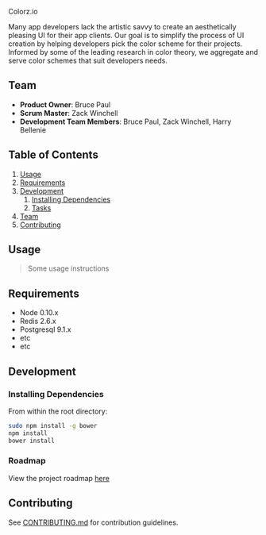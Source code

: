 Colorz.io

Many app developers lack the artistic savvy to create an aesthetically pleasing UI for their app clients. Our goal is to simplify the process of UI creation by helping developers pick the color scheme for their projects. Informed by some of the leading research in color theory, we aggregate and serve color schemes that suit developers needs.

## Team

  - __Product Owner__: Bruce Paul
  - __Scrum Master__: Zack Winchell
  - __Development Team Members__: Bruce Paul, Zack Winchell, Harry Bellenie

## Table of Contents

1. [Usage](#Usage)
1. [Requirements](#requirements)
1. [Development](#development)
    1. [Installing Dependencies](#installing-dependencies)
    1. [Tasks](#tasks)
1. [Team](#team)
1. [Contributing](#contributing)

## Usage

> Some usage instructions

## Requirements

- Node 0.10.x
- Redis 2.6.x
- Postgresql 9.1.x
- etc
- etc

## Development

### Installing Dependencies

From within the root directory:

```sh
sudo npm install -g bower
npm install
bower install
```

### Roadmap

View the project roadmap [here](LINK_TO_PROJECT_ISSUES)


## Contributing

See [CONTRIBUTING.md](CONTRIBUTING.md) for contribution guidelines.
